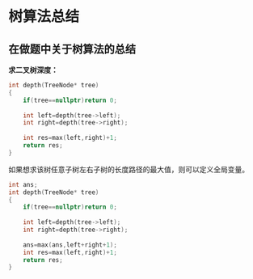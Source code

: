 # 树算法总结

## 在做题中关于树算法的总结

**求二叉树深度：**

```c++
int depth(TreeNode* tree)
{
	if(tree==nullptr)return 0;
    
    int left=depth(tree->left);
    int right=depth(tree->right);
    
    int res=max(left,right)+1;
    return res;
}
```

如果想求该树任意子树左右子树的长度路径的最大值，则可以定义全局变量。

```c++
int ans;
int depth(TreeNode* tree)
{
	if(tree==nullptr)return 0;
    
    int left=depth(tree->left);
    int right=depth(tree->right);
    
    ans=max(ans,left+right+1);
    int res=max(left,right)+1;
    return res;
}
```

